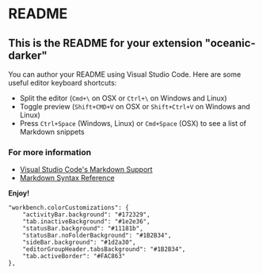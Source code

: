 # README
## This is the README for your extension "oceanic-darker"
You can author your README using Visual Studio Code.  Here are some useful editor keyboard shortcuts:

* Split the editor (`Cmd+\` on OSX or `Ctrl+\` on Windows and Linux)
* Toggle preview (`Shift+CMD+V` on OSX or `Shift+Ctrl+V` on Windows and Linux)
* Press `Ctrl+Space` (Windows, Linux) or `Cmd+Space` (OSX) to see a list of Markdown snippets

### For more information
* [Visual Studio Code's Markdown Support](http://code.visualstudio.com/docs/languages/markdown)
* [Markdown Syntax Reference](https://help.github.com/articles/markdown-basics/)

**Enjoy!**


    "workbench.colorCustomizations": {
        "activityBar.background": "#172329",
        "tab.inactiveBackground": "#1e2e36",
        "statusBar.background": "#11181b",
        "statusBar.noFolderBackground": "#1B2B34",
        "sideBar.background": "#1d2a30",
        "editorGroupHeader.tabsBackground": "#1B2B34",
        "tab.activeBorder": "#FAC863"
    },
